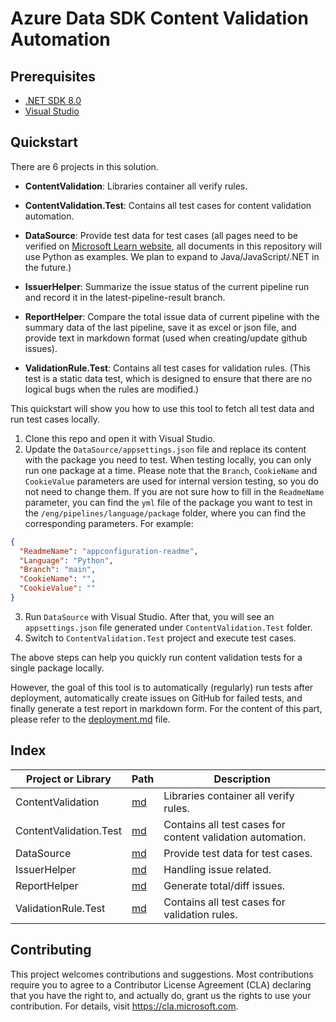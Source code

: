 # Azure Data SDK Content Validation Automation

## Prerequisites

- [.NET SDK 8.0](https://dotnet.microsoft.com/download/dotnet/8.0)
- [Visual Studio](https://visualstudio.microsoft.com/downloads/)

## Quickstart

There are 6 projects in this solution.

- **ContentValidation**: Libraries container all verify rules.
- **ContentValidation.Test**: Contains all test cases for content validation automation.
- **DataSource**: Provide test data for test cases (all pages need to be verified on [Microsoft Learn website](https://learn.microsoft.com/en-us/python/api/overview/azure/?view=azure-python), all documents in this repository will use Python as examples. We plan to expand to Java/JavaScript/.NET in the future.)
- **IssuerHelper**: Summarize the issue status of the current pipeline run and record it in the latest-pipeline-result branch.
- **ReportHelper**: Compare the total issue data of current pipeline with the summary data of the last pipeline, save it as excel or json file, and provide text in markdown format (used when creating/update github issues).

- **ValidationRule.Test**: Contains all test cases for validation rules. (This test is a static data test, which is designed to ensure that there are no logical bugs when the rules are modified.)


This quickstart will show you how to use this tool to fetch all test data and run test cases locally.

1. Clone this repo and open it with Visual Studio.
2. Update the `DataSource/appsettings.json` file and replace its content with the package you need to test. When testing locally, you can only run one package at a time. Please note that the `Branch`, `CookieName` and `CookieValue` parameters are used for internal version testing, so you do not need to change them. If you are not sure how to fill in the `ReadmeName` parameter, you can find the `yml` file of the package you want to test in the `/eng/pipelines/language/package` folder, where you can find the corresponding parameters. For example:
```json
{
  "ReadmeName": "appconfiguration-readme",
  "Language": "Python",
  "Branch": "main",
  "CookieName": "",
  "CookieValue": ""
}
```
3. Run `DataSource` with Visual Studio. After that, you will see an `appsettings.json` file generated under `ContentValidation.Test` folder. 
4. Switch to `ContentValidation.Test` project and execute test cases.

The above steps can help you quickly run content validation tests for a single package locally. 

However, the goal of this tool is to automatically (regularly) run tests after deployment, automatically create issues on GitHub for failed tests, and finally generate a test report in markdown form. For the content of this part, please refer to the [deployment.md](/docs/deployment.md) file.

## Index

| Project or Library | Path | Description | 
| ------- | ---- | ----------- |
| ContentValidation | [md](/ContentValidation/README.md#overview) | Libraries container all verify rules. |
| ContentValidation.Test | [md](/ContentValidation.Test/README.md#overview) | Contains all test cases for content validation automation.|
| DataSource | [md](/DataSource/README.md#overview) | Provide test data for test cases. |
| IssuerHelper | [md](/IssuerHelper/README.md#overview) | Handling issue related. |
| ReportHelper | [md](/ReportHelper/README.md#overview) | Generate total/diff issues. |
| ValidationRule.Test | [md](/ValidationRule.Test/README.md#overview) | Contains all test cases for validation rules. |

## Contributing
This project welcomes contributions and suggestions. Most contributions require you to agree to a Contributor License Agreement (CLA) declaring that you have the right to, and actually do, grant us the rights to use your contribution. For details, visit https://cla.microsoft.com.